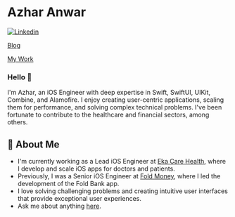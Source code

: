 # Azhar Anwar

[![Linkedin](https://img.shields.io/badge/-LinkedIn-blue?style=flat&logo=Linkedin&logoColor=white)](https://www.linkedin.com/in/azharcodes/)

[Blog](https://azhar-anwar.super.site)

[My Work](https://azhar-anwar.super.site/my-work)

### Hello 👋

I'm Azhar, an iOS Engineer with deep expertise in Swift, SwiftUI, UIKit, Combine, and Alamofire. I enjoy creating user-centric applications, scaling them for performance, and solving complex technical problems. I've been fortunate to contribute to the healthcare and financial sectors, among others.

## 📖 About Me

-  I'm currently working as a Lead iOS Engineer at [Eka Care Health](https://eka.care), where I develop and scale iOS apps for doctors and patients.
- Previously, I was a Senior iOS Engineer at [Fold Money](https://fold.money), where I led the development of the Fold Bank app.
- I love solving challenging problems and creating intuitive user interfaces that provide exceptional user experiences.
- Ask me about anything [here](https://github.com/iamazhar/iamazhar/issues).
